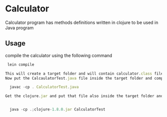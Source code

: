 # Calculator

Calculator program has methods definitions written in clojure to be used in Java program

## Usage

compile the calculator using the following command

```JavaScript
 lein compile

This will create a target folder and will contain calculator.class file
Now put the CalcaulatorTest.java file inside the target folder and compile the java file 

  javac -cp . CalculatorTest.java

Get the clojure.jar and put that file also inside the target folder and run the below command.


  java -cp .;clojure-1.8.0.jar CalculatorTest
